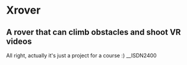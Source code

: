 # Xrover
## A rover that can climb obstacles and shoot VR videos
All right, actually it's just a project for a course :) 
__ISDN2400 
